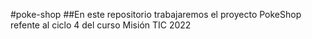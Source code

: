 #poke-shop
##En este repositorio trabajaremos el proyecto PokeShop refente al ciclo 4 del curso Misión TIC 2022